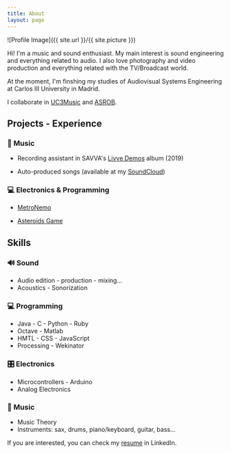 ```yaml
---
title: About
layout: page
---
```

![Profile Image]({{ site.url }}/{{ site.picture }})

<p>Hi! I'm a music and sound enthusiast. My main interest is sound engineering and everything related to audio. I also love photography and video production and everything related with the TV/Broadcast world.</p>

<p>At the moment, I'm finshing my studies of Audiovisual Systems Engineering at Carlos III University in Madrid.</p>

<p>I collaborate in <a href="https://music.uc3m.es">UC3Music</a> and <a href="https://asrob.uc3m.es/">ASROB</a>.</p>

<h2>Projects - Experience</h2>
<h3>🎸 Music</h3>

- Recording assistant in SAVVA's <a href="https://www.youtube.com/watch?v=Y3CaMsmRq2U">Livve Demos</a> album (2019)

- Auto-produced songs (available at my <a href="https://soundcloud.com/soylago">SoundCloud</a>)

<h3>💻 Electronics & Programming</h3>

- <a href="https://l4g0.github.io/metronemo/">MetroNemo</a>

- <a href="https://l4g0.github.io/asteroids/">Asteroids Game</a>
	
	
<h2>Skills</h2>
<h3>🔊 Sound</h3>
<ul class="skill-list">
	<li>Audio edition - production - mixing...</li>
	<li>Acoustics - Sonorization</li>
</ul>
<h3>💻 Programming</h3>
<ul class="skill-list">
	<li>Java - C - Python - Ruby</li>
	<li>Octave - Matlab </li>
	<li>HMTL - CSS - JavaScript</li>
	<li>Processing - Wekinator</li>
</ul>
<h3>🎛 Electronics</h3>
<ul class="skill-list">
	<li>Microcontrollers - Arduino</li>
	<li>Analog Electronics</li>
</ul>

<h3>🎵 Music</h3>
<ul class="skill-list">
	<li>Music Theory</li>
	<li>Instruments: sax, drums, piano/keyboard, guitar, bass...</li>
</ul>

If you are interested, you can check my <a href="https://www.linkedin.com/in/pabiolago/">resume</a> in LinkedIn.

